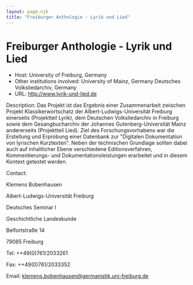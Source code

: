 ```yaml
---
layout: page.njk
title: "Freiburger Anthologie - Lyrik und Lied"
---
```

# Freiburger Anthologie - Lyrik und Lied




* Host: University of Freiburg, Germany
* Other institutions involved: University of Mainz, Germany
 Deutsches Volksliedarchiv, Germany
* URL: <http://www.lyrik-und-lied.de>



Description: Das Projekt ist
 das Ergebnis einer Zusammenarbeit zwischen Projekt Klassikerwortschatz der
 Albert-Ludwigs-Universität Freiburg einerseits (Projektteil Lyrik), dem Deutschen
 Volksliedarchiv in Freiburg sowie dem Gesangbucharchiv der Johannes
 Gutenberg-Universität Mainz andererseits (Projektteil Lied). Ziel des
 Forschungsvorhabens war die Erstellung und Erprobung einer Datenbank zur "Digitalen
 Dokumentation von lyrischen Kurztexten". Neben der technischen Grundlage sollten dabei
 auch auf inhaltlicher Ebene verschiedene Editionsverfahren, Kommentierungs- und
 Dokumentationsleistungen erarbeitet und in diesem Kontext getestet werden.



Contact:
 



Klemens Bobenhausen


Albert-Ludwigs-Universität Freiburg
 
 Deutsches Seminar I
 
 Geschichtliche Landeskunde
 
 Belfortstraße 14
 
 79085 Freiburg


Tel: ++49(0)761/2033261


Fax: ++49(0)761/2033352


Email: [klemens.bobenhausen@germanistik.uni-freiburg.de](mailto:klemens.bobenhausen@germanistik.uni-freiburg.de)





